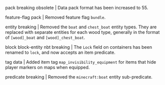 pack breaking obsolete | Data pack format has been increased to 55.

feature-flag pack | Removed feature flag `bundle`.

entity breaking | Removed the `boat` and `chest_boat` entity types. They are replaced with separate entities for each wood type, generally in the format of `[wood]_boat` and `[wood]_chest_boat`.

block block-entity nbt breaking | The `Lock` field on containers has been renamed to `lock`, and now accepts an item predicate.

tag data | Added item tag `map_invisibility_equipment` for items that hide player markers on maps when equipped.

predicate breaking | Removed the `minecraft:boat` entity sub-predicate.